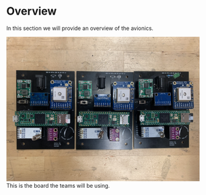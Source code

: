 # Overview
In this section we will provide an overview of the avionics.

![board](avionics/avionics.jpg)
This is the board the teams will be using. 
